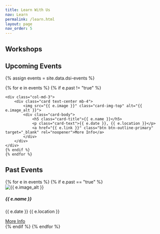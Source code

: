 ```yaml
---
title: Learn With Us
nav: Learn
permalink: /learn.html
layout: page
nav_order: 5
---
```

## Workshops


## Upcoming Events
{% assign events = site.data.dsi-events %}
<div class="row">
    {% for e in events %}
    {% if e.past != "true" %}

    <div class="col-md-3">
        <div class="card text-center mb-4">
            <img src="{{ e.image }}" class="card-img-top" alt="{{ e.image_alt }}">
            <div class="card-body">
                <h5 class="card-title">{{ e.name }}</h5>
                <p class="card-text">{{ e.date }}, {{ e.location }}</p>
                <a href="{{ e.link }}" class="btn btn-outline-primary" target="_blank" rel="noopener">More Info</a>
            </div>
        </div>
    </div>
    {% endif %}
    {% endfor %}
</div>

## Past Events

<div class="row">
    {% for e in events %}
    {% if e.past == "true" %}
    <div class="col-md-3">
        <div class="card text-center mb-4">
            <img src="{{ e.image }}" class="card-img-top" alt="{{ e.image_alt }}">
            <div class="card-body">
                <h5 class="card-title">{{ e.name }}</h5>
                <p class="card-text">{{ e.date }} {{ e.location }}</p>
                <a href="{{ e.link }}" class="btn btn-outline-primary" target="_blank" rel="noopener">More Info</a>
            </div>
        </div>
    </div>
    {% endif %}
    {% endfor %}
</div>